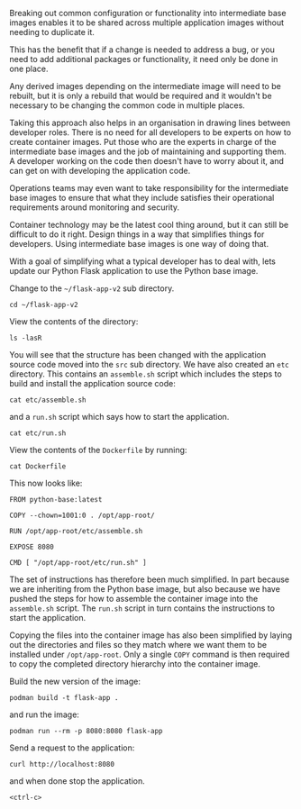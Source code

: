 Breaking out common configuration or functionality into intermediate base images enables it to be shared across multiple application images without needing to duplicate it.

This has the benefit that if a change is needed to address a bug, or you need to add additional packages or functionality, it need only be done in one place.

Any derived images depending on the intermediate image will need to be rebuilt, but it is only a rebuild that would be required and it wouldn't be necessary to be changing the common code in multiple places.

Taking this approach also helps in an organisation in drawing lines between developer roles. There is no need for all developers to be experts on how to create container images. Put those who are the experts in charge of the intermediate base images and the job of maintaining and supporting them. A developer working on the code then doesn't have to worry about it, and can get on with developing the application code.

Operations teams may even want to take responsibility for the intermediate base images to ensure that what they include satisfies their operational requirements around monitoring and security.

Container technology may be the latest cool thing around, but it can still be difficult to do it right. Design things in a way that simplifies things for developers. Using intermediate base images is one way of doing that.

With a goal of simplifying what a typical developer has to deal with, lets update our Python Flask application to use the Python base image.

Change to the `~/flask-app-v2` sub directory.

```execute
cd ~/flask-app-v2
```

View the contents of the directory:

```execute
ls -lasR
```

You will see that the structure has been changed with the application source code moved into the `src` sub directory. We have also created an `etc` directory. This contains an `assemble.sh` script which includes the steps to build and install the application source code:

```execute
cat etc/assemble.sh
```

and a `run.sh` script which says how to start the application.

```execute
cat etc/run.sh
```

View the contents of the `Dockerfile` by running:

```execute
cat Dockerfile
```

This now looks like:

```
FROM python-base:latest

COPY --chown=1001:0 . /opt/app-root/

RUN /opt/app-root/etc/assemble.sh

EXPOSE 8080

CMD [ "/opt/app-root/etc/run.sh" ]
```

The set of instructions has therefore been much simplified. In part because we are inheriting from the Python base image, but also because we have pushed the steps for how to assemble the container image into the `assemble.sh` script. The `run.sh` script in turn contains the instructions to start the application.

Copying the files into the container image has also been simplified by laying out the directories and files so they match where we want them to be installed under `/opt/app-root`. Only a single `COPY` command is then required to copy the completed directory hierarchy into the container image.

Build the new version of the image:

```execute
podman build -t flask-app .
```

and run the image:

```execute
podman run --rm -p 8080:8080 flask-app
```

Send a request to the application:

```execute-2
curl http://localhost:8080
```

and when done stop the application.

```execute
<ctrl-c>
```
